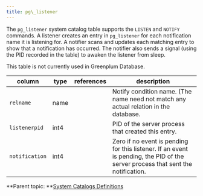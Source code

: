 ```yaml
---
title: pg\_listener 
---
```


The `pg_listener` system catalog table supports the `LISTEN` and `NOTIFY` commands. A listener creates an entry in `pg_listener` for each notification name it is listening for. A notifier scans and updates each matching entry to show that a notification has occurred. The notifier also sends a signal \(using the PID recorded in the table\) to awaken the listener from sleep.

This table is not currently used in Greenplum Database.

|column|type|references|description|
|------|----|----------|-----------|
|`relname`|name| |Notify condition name. \(The name need not match any actual relation in the database.|
|`listenerpid`|int4| |PID of the server process that created this entry.|
|`notification`|int4| |Zero if no event is pending for this listener. If an event is pending, the PID of the server process that sent the notification.|

**Parent topic: **[System Catalogs Definitions](../system_catalogs/catalog_ref-html.html)

